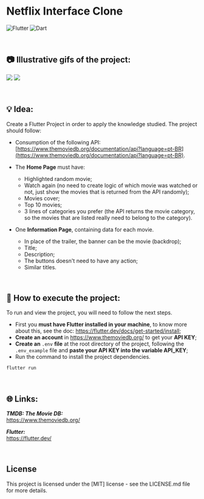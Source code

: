 # Netflix Interface Clone

![Flutter](https://img.shields.io/badge/Flutter-02569B?style=for-the-badge&logo=flutter&logoColor=white)
![Dart](https://img.shields.io/badge/Dart-0175C2?style=for-the-badge&logo=dart&logoColor=white)

<br>

## 📷 Illustrative gifs of the project:
![](https://amandacleto.github.io/images-for-projects/public/images/github-readme/project-netflix-clone-1.gif)
![](https://amandacleto.github.io/images-for-projects/public/images/github-readme/project-netflix-clone-2.gif)


<br>

## 💡 Idea:
Create a Flutter Project in order to apply the knowledge studied.
The project should follow:
* Consumption of the following API:
[https://www.themoviedb.org/documentation/api?language=pt-BR](https://www.themoviedb.org/documentation/api?language=pt-BR).
* The **Home Page** must have:
  * Highlighted random movie;
  * Watch again (no need to create logic of which movie was watched or not, just show the movies that is returned from the API randomly);
  * Movies cover;
  * Top 10 movies;
  * 3 lines of categories you prefer (the API returns the movie category, so the movies that are listed really need to belong to the category).

* One **Information Page**, containing data for each movie.
  * In place of the trailer, the banner can be the movie (backdrop);
  * Title;
  * Description;
  * The buttons doesn't need to have any action;
  * Similar titles.

<br>

## 🚀 How to execute the project:
To run and view the project, you will need to follow the next steps.
  * First you **must have Flutter installed in your machine**, to know more about this, see the doc: https://flutter.dev/docs/get-started/install;
  * **Create an account** in https://www.themoviedb.org/ to get your **API KEY**;
  * **Create an**  ```.env``` **file** at the root directory of the project, following the  ```.env_example``` file and **paste your API KEY into the variable API_KEY**;
  * Run the command to install the project dependencies.
   ```sh
   flutter run
   ```



<br>

## 🌐 Links:
***TMDB: The Movie DB:***<br>
[<ins>https://www.themoviedb.org/</ins>](https://www.themoviedb.org/)

***Flutter:***<br>
[<ins>https://flutter.dev/</ins>](https://flutter.dev/)



<br>


## License
This project is licensed under the [MIT] license - see the LICENSE.md file for more details.



